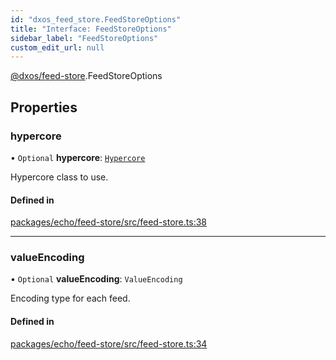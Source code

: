 ```yaml
---
id: "dxos_feed_store.FeedStoreOptions"
title: "Interface: FeedStoreOptions"
sidebar_label: "FeedStoreOptions"
custom_edit_url: null
---
```


[@dxos/feed-store](../modules/dxos_feed_store.md).FeedStoreOptions

## Properties

### hypercore

• `Optional` **hypercore**: [`Hypercore`](../modules/dxos_feed_store.md#hypercore)

Hypercore class to use.

#### Defined in

[packages/echo/feed-store/src/feed-store.ts:38](https://github.com/dxos/protocols/blob/c793f0fed/packages/echo/feed-store/src/feed-store.ts#L38)

___

### valueEncoding

• `Optional` **valueEncoding**: `ValueEncoding`

Encoding type for each feed.

#### Defined in

[packages/echo/feed-store/src/feed-store.ts:34](https://github.com/dxos/protocols/blob/c793f0fed/packages/echo/feed-store/src/feed-store.ts#L34)
